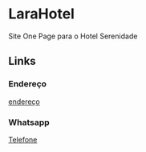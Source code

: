 # LaraHotel
Site One Page para o Hotel Serenidade
## Links
### Endereço
[endereço](https://www.youtube.com/watch?v=kBy4N6aI2Qg&list=PLbEOwbQR9lqySIIlPJ-Qwo4f4HSuXVeWk&index=3)
### Whatsapp
[Telefone](TELEFONE)
